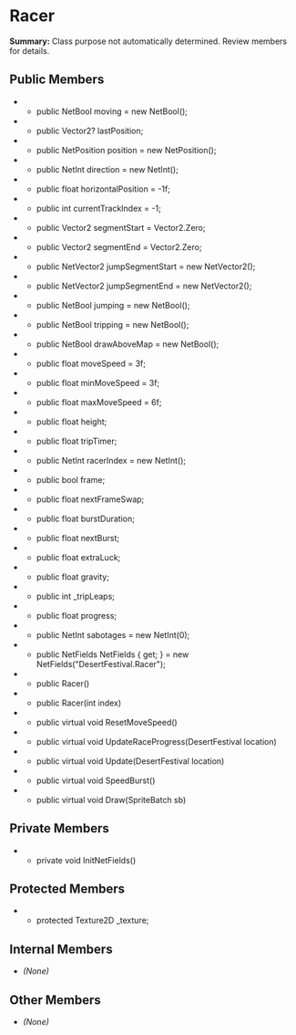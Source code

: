 # Racer

**Summary:** Class purpose not automatically determined. Review members for details.

## Public Members
- - public NetBool moving = new NetBool();
- - public Vector2? lastPosition;
- - public NetPosition position = new NetPosition();
- - public NetInt direction = new NetInt();
- - public float horizontalPosition = -1f;
- - public int currentTrackIndex = -1;
- - public Vector2 segmentStart = Vector2.Zero;
- - public Vector2 segmentEnd = Vector2.Zero;
- - public NetVector2 jumpSegmentStart = new NetVector2();
- - public NetVector2 jumpSegmentEnd = new NetVector2();
- - public NetBool jumping = new NetBool();
- - public NetBool tripping = new NetBool();
- - public NetBool drawAboveMap = new NetBool();
- - public float moveSpeed = 3f;
- - public float minMoveSpeed = 3f;
- - public float maxMoveSpeed = 6f;
- - public float height;
- - public float tripTimer;
- - public NetInt racerIndex = new NetInt();
- - public bool frame;
- - public float nextFrameSwap;
- - public float burstDuration;
- - public float nextBurst;
- - public float extraLuck;
- - public float gravity;
- - public int _tripLeaps;
- - public float progress;
- - public NetInt sabotages = new NetInt(0);
- - public NetFields NetFields { get; } = new NetFields("DesertFestival.Racer");
- - public Racer()
- - public Racer(int index)
- - public virtual void ResetMoveSpeed()
- - public virtual void UpdateRaceProgress(DesertFestival location)
- - public virtual void Update(DesertFestival location)
- - public virtual void SpeedBurst()
- - public virtual void Draw(SpriteBatch sb)

## Private Members
- - private void InitNetFields()

## Protected Members
- - protected Texture2D _texture;

## Internal Members
- *(None)*

## Other Members
- *(None)*
